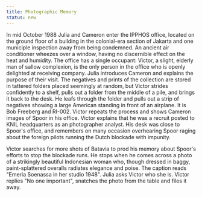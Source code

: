 ```yaml
---
title: Photographic Memory
status: new
---
```


In mid October 1988 Julia and Cameron enter the IPPHOS office, located
on the ground floor of a building in the colonial-era section of Jakarta
and one municiple inspection away from being condemned. An ancient air
conditioner wheezes over a window, having no discernible effect on the
heat and humidity. The office has a single occupant: Victor, a slight,
elderly man of sallow complexion, is the only person in the office who
is openly delighted at receiving company. Julia introduces Cameron and
explains the purpose of their visit. The negatives and prints of the
collection are stored in tattered folders placed seemingly at random,
but Victor strides confidently to a shelf, pulls out a folder from the
middle of a pile, and brings it back to the desk. He leafs through the
folder and pulls out a strip of negatives showing a large American
standing in front of an airplane. It is Bob Freeberg and RI-002. Victor
repeats the process and shows Cameron images of Spoor in his office.
Victor explains that he was a recruit posted to KNIL headquarters as an
photographer analyst. His desk was close to Spoor's office, and
remembers on many occasion overhearing Spoor raging about the foreign
pilots running the Dutch blockade with impunity.

Victor searches for more shots of Batavia to prod his memory about
Spoor's efforts to stop the blockade runs. He stops when he comes across
a photo of a strikingly beautiful Indonesian woman who, though dressed
in baggy, paint-splattered overalls radiates elegance and poise. The
caption reads "Emeria Soenassa in her studio 1948". Julia asks Victor
who she is. Victor replies "No one important", snatches the photo from
the table and files it away.
